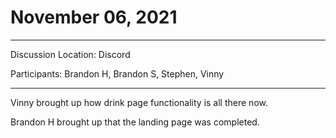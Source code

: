 # November 06, 2021

---

Discussion Location: Discord

Participants:  Brandon H, Brandon S, Stephen, Vinny

---

Vinny brought up how drink page functionality is all there now. 

Brandon H brought up that the landing page was completed. 